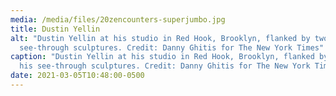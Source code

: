 ```yaml
---
media: /media/files/20zencounters-superjumbo.jpg
title: Dustin Yellin
alt: "Dustin Yellin at his studio in Red Hook, Brooklyn, flanked by two of his
  see-through sculptures. Credit: Danny Ghitis for The New York Times"
caption: "Dustin Yellin at his studio in Red Hook, Brooklyn, flanked by two of
  his see-through sculptures. Credit: Danny Ghitis for The New York Times"
date: 2021-03-05T10:48:00-0500
---
```

